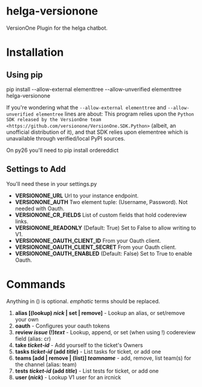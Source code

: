 helga-versionone
================

VersionOne Plugin for the helga chatbot.

Installation
============

Using pip
---------

pip install --allow-external elementtree --allow-unverified elementtree helga-versionone

If you're wondering what the ``--allow-external elementtree``
and ``--allow-unverified elementree`` lines are about:
This program relies upon the
`Python SDK released by the VersionOne team <https://github.com/versionone/VersionOne.SDK.Python>`
(albeit, an unofficial distribution of it), and that SDK relies upon elementree
which is unavailable through verified/local PyPI sources.

On py26 you'll need to pip install ordereddict


Settings to Add
---------------

You'll need these in your settings.py

 * __VERSIONONE_URL__ Url to your instance endpoint.
 * __VERSIONONE_AUTH__ Two element tuple: (Username, Password). Not needed with Oauth.
 * __VERSIONONE_CR_FIELDS__ List of custom fields that hold codereview links.
 * __VERSIONONE_READONLY__ (Default: True) Set to False to allow writing to V1.
 * __VERSIONONE_OAUTH_CLIENT_ID__  From your Oauth client.
 * __VERSIONONE_OAUTH_CLIENT_SECRET__ From your Oauth client.
 * __VERSIONONE_OAUTH_ENABLED__ (Default: False) Set to True to enable Oauth.

Commands
========

Anything in () is optional. *emphatic* terms should be replaced.

 1. __alias [(lookup) *nick* | set | remove]__ - Lookup an alias, or set/remove your own
 1. __oauth__ - Configures your oauth tokens
 1. __review *issue* (!)*text*__ - Lookup, append, or set (when using !) codereview field (alias: cr)
 1. __take *ticket-id*__ - Add yourself to the ticket\'s Owners
 1. __tasks *ticket-id* (add *title*)__ - List tasks for ticket, or add one
 1. __teams [add | remove | (list)] *teamname*__ - add, remove, list team(s) for the channel (alias: team)
 1. __tests *ticket-id* (add *title*)__ - List tests for ticket, or add one
 1. __user (*nick*)__ - Lookup V1 user for an ircnick

